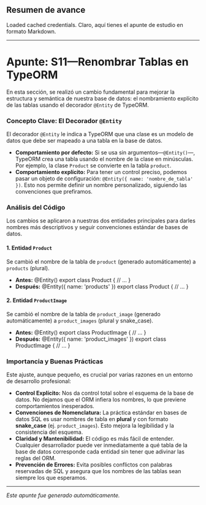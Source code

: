 ## Resumen de avance
Loaded cached credentials.
Claro, aquí tienes el apunte de estudio en formato Markdown.

---

# Apunte: S11—Renombrar Tablas en TypeORM

En esta sección, se realizó un cambio fundamental para mejorar la estructura y semántica de nuestra base de datos: el nombramiento explícito de las tablas usando el decorador `@Entity` de TypeORM.

### Concepto Clave: El Decorador `@Entity`

El decorador `@Entity` le indica a TypeORM que una clase es un modelo de datos que debe ser mapeado a una tabla en la base de datos.

*   **Comportamiento por defecto:** Si se usa sin argumentos—`@Entity()`—, TypeORM crea una tabla usando el nombre de la clase en minúsculas. Por ejemplo, la clase `Product` se convierte en la tabla `product`.
*   **Comportamiento explícito:** Para tener un control preciso, podemos pasar un objeto de configuración: `@Entity({ name: 'nombre_de_tabla' })`. Esto nos permite definir un nombre personalizado, siguiendo las convenciones que prefiramos.

### Análisis del Código

Los cambios se aplicaron a nuestras dos entidades principales para darles nombres más descriptivos y seguir convenciones estándar de bases de datos.

#### 1. Entidad `Product`

Se cambió el nombre de la tabla de `product` (generado automáticamente) a `products` (plural).

*   **Antes:**
    @Entity()
    export class Product {
    	// ...
    }
*   **Después:**
    @Entity({ name: 'products' })
    export class Product {
    	// ...
    }

#### 2. Entidad `ProductImage`

Se cambió el nombre de la tabla de `product_image` (generado automáticamente) a `product_images` (plural y snake_case).

*   **Antes:**
    @Entity()
    export class ProductImage {
    	// ...
    }
*   **Después:**
    @Entity({ name: 'product_images' })
    export class ProductImage {
    	// ...
    }

### Importancia y Buenas Prácticas

Este ajuste, aunque pequeño, es crucial por varias razones en un entorno de desarrollo profesional:

*   **Control Explícito:** Nos da control total sobre el esquema de la base de datos. No dejamos que el ORM infiera los nombres, lo que previene comportamientos inesperados.
*   **Convenciones de Nomenclatura:** La práctica estándar en bases de datos SQL es usar nombres de tabla en **plural** y con formato **snake_case** (ej. `product_images`). Esto mejora la legibilidad y la consistencia del esquema.
*   **Claridad y Mantenibilidad:** El código es más fácil de entender. Cualquier desarrollador puede ver inmediatamente a qué tabla de la base de datos corresponde cada entidad sin tener que adivinar las reglas del ORM.
*   **Prevención de Errores:** Evita posibles conflictos con palabras reservadas de SQL y asegura que los nombres de las tablas sean siempre los que esperamos.

---
*Este apunte fue generado automáticamente.*
